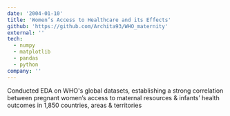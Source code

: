 ```yaml
---
date: '2004-01-10'
title: 'Women’s Access to Healthcare and its Effects'
github: 'https://github.com/Archita93/WHO_maternity'
external: ''
tech:
  - numpy
  - matplotlib
  - pandas
  - python
company: ''
---
```


Conducted EDA on WHO's global datasets, establishing a strong correlation between pregnant women’s access to maternal resources & infants’ health outcomes in 1,850 countries, areas & territories
